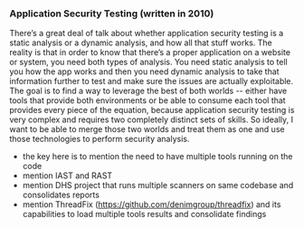 ### Application Security Testing (written in 2010)

There’s a great deal of talk about whether application security testing is a static analysis or a dynamic analysis, and how all that stuff works. The reality is that in order to know that there’s a proper application on a website or system, you need both types of analysis. You need static analysis to tell you how the app works and then you need dynamic analysis to take that information further to test and make sure the issues are actually exploitable. The goal is to find a way to leverage the best of both worlds -- either have tools that provide both environments or be able to consume each tool that provides every piece of the equation, because application security testing is very complex and requires two completely distinct sets of skills. So ideally, I want to be able to merge those two worlds and treat them as one and use those technologies to perform security analysis.

- the key here is to mention the need to have multiple tools running on the code
- mention IAST and RAST
- mention DHS project that runs multiple scanners on same codebase and consolidates reports
- mention ThreadFix (https://github.com/denimgroup/threadfix) and its capabilities to load multiple tools results and consolidate findings
